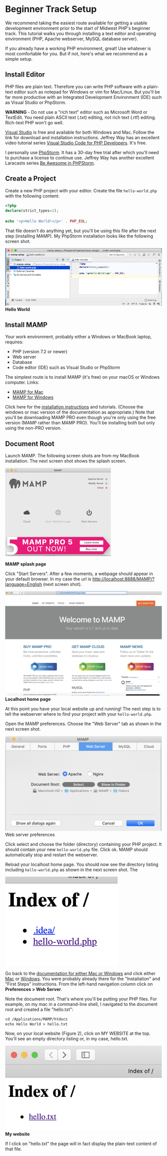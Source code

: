 # Beginner Track Setup

We recommend taking the easiest route available for getting a usable development environment
prior to the start of Midwest PHP's beginner track. This tutorial walks you through installing
a text editor and operating environment (PHP, Apache webserver, MySQL database server).

If you already have a working PHP environment, great! Use whatever is most comfortable for you.
But if not, here's what we recommend as a simple setup.

## Install Editor

PHP files are plain text. Therefore you can write PHP software with a plain-text editor such as
notepad for Windows or vim for Mac/Linux. But you'll be far more productive with an Integrated
Development Environment (IDE) such as Visual Studio or PhpStorm.

**WARNING** - Do not use a "rich text" editor such as Microsoft Word or TextEdit. You need plain
ASCII text (.txt) editing, not rich text (.rtf) editing. Rich-text PHP won't go well.

[Visual Studio](https://visualstudio.microsoft.com/) is free and available for both Windows and
Mac. Follow the link for download and installation instructions. Jeffrey Way has an excellent
video tutorial series 
[Visual Studio Code for PHP Developers](https://laracasts.com/series/visual-studio-code-for-php-developers).
It's free.

I personally use [PhpStorm](https://www.jetbrains.com/phpstorm/). It has a 30-day free trial after
which you'll need to purchase a license to continue use. Jeffrey Way has another excellent
Laracasts series [Be Awesome in PHPStorm](https://laracasts.com/series/how-to-be-awesome-in-phpstorm).

## Create a Project

Create a new PHP project with your editor. Create the file `hello-world.php` with the following
content:

~~~php
<?php
declare(strict_types=1);

echo '<p>Hello World!</p>' . PHP_EOL;
~~~

That file doesn't do anything yet, but you'll be using this file after the next step (installing MAMP). 
My PhpStorm installation looks like the following screen shot.

![Hello World](figures/Screenshot%202020-04-01%2015.51.50.png)
**Hello World**

## Install MAMP

Your work environment, probably either a Windows or MacBook laptop, requires:

 - PHP (version 7.2 or newer)
 - Web server
 - Database
 - Code editor (IDE) such as Visual Studio or PhpStorm

The simplest route is to install MAMP (it's free) on your macOS or Windows computer. Links:

 - [MAMP for Mac](https://www.mamp.info/en/mamp/mac/)
 - [MAMP for Windows](https://www.mamp.info/en/windows/)

Click here for the [installation instructions](https://documentation.mamp.info/) and tutorials.
(Choose the windows or mac version of the documentation as appropriate.)
Note that you'll be downloading MAMP PRO even though you're only using the free version
(MAMP rather than MAMP PRO). You'll be installing both but only using the non-PRO version.

## Document Root

Launch MAMP. The following screen shots are from my MacBook installation. The next screen shot shows the
splash screen.

![MAMP splash page](figures/Screenshot%202020-04-01%2013.21.53.png)

**MAMP splash page**

Click "Start Servers". After a few moments, a webpage should appear in your default browser.
In my case the url is <http://localhost:8888/MAMP/?language=English> (next screen shot).

![Localhost home page](figures/Screenshot%202020-04-01%2013.27.49.png)
**Localhost home page**

At this point you have your local website up and running! The next step is to tell the
webserver where to find your project with your `hello-world.php`.

Open the MAMP preferences. Choose the "Web Server" tab as shown in the next screen shot.

![Web server preferences](figures/Screenshot%202020-04-01%2016.14.52.png)
Web server preferences

Click select and choose the folder (directory) containing your PHP project. It should
contain your new `hello-world.php` file. Click ok. MAMP should automatically stop and
restart the webserver.

Reload your localhost home page. You should now see the directory listing including
`hello-world.php` as shown in the next screen shot. The 

![Refreshed localhost home page](figures/Screenshot%202020-04-01%2016.22.05.png)

Go back to the [documentation for
either Mac or Windows](https://documentation.mamp.info/) and click either
[Mac](https://documentation.mamp.info/en/MAMP-Mac/) or
[Windows](https://documentation.mamp.info/en/MAMP-Windows/). You were probably already there
for the "Installation" and "First Steps" instructions. From the left-hand navigation column
click on **Preferences > Web Server**.

Note the document root. That's where you'll be putting your PHP files. For example, on my
mac in a command-line shell, I navigated to the document root and created a file
"hello.txt":

~~~shell script
cd /Applications/MAMP/htdocs
echo Hello World > hello.txt
~~~

Now, on your local website (Figure 2), click on MY WEBSITE at the top. You'll see an empty
directory listing or, in my case, hello.txt.

![My website](figures/Screenshot%202020-04-01%2013.44.55.png)
**My website**

If I click on "hello.txt" the page will in fact display the plain-text content of that file.


